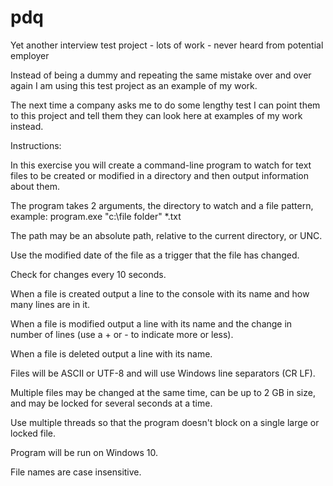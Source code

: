 # pdq
Yet another interview test project - lots of work - never heard from potential employer 

Instead of being a dummy and repeating the same mistake over and over again I am using this test project as an example of my work.

The next time a company asks me to do some lengthy test I can point them to this project and tell them they can look here at examples of my work instead.

Instructions:

In this exercise you will create a command-line program to watch for text files to be created or modified in a directory and then output information about them.

The program takes 2 arguments, the directory to watch and a file pattern, example: program.exe "c:\file folder" *.txt

The path may be an absolute path, relative to the current directory, or UNC.

Use the modified date of the file as a trigger that the file has changed.

Check for changes every 10 seconds.

When a file is created output a line to the console with its name and how many lines are in it.

When a file is modified output a line with its name and the change in number of lines (use a + or - to indicate more or less).

When a file is deleted output a line with its name.

Files will be ASCII or UTF-8 and will use Windows line separators (CR LF).

Multiple files may be changed at the same time, can be up to 2 GB in size, and may be locked for several seconds at a time.

Use multiple threads so that the program doesn't block on a single large or locked file.

Program will be run on Windows 10.

File names are case insensitive.

